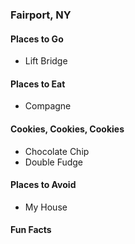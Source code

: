### Fairport, NY

#### Places to Go
- Lift Bridge

#### Places to Eat
- Compagne

#### Cookies, Cookies, Cookies
- Chocolate Chip
- Double Fudge


#### Places to Avoid
- My House

#### Fun Facts
